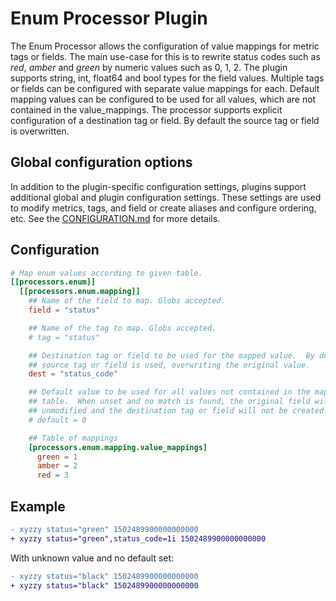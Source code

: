 # Enum Processor Plugin

The Enum Processor allows the configuration of value mappings for metric tags or
fields.  The main use-case for this is to rewrite status codes such as _red_,
_amber_ and _green_ by numeric values such as 0, 1, 2. The plugin supports
string, int, float64 and bool types for the field values. Multiple tags or
fields can be configured with separate value mappings for each. Default mapping
values can be configured to be used for all values, which are not contained in
the value_mappings. The processor supports explicit configuration of a
destination tag or field. By default the source tag or field is overwritten.

## Global configuration options <!-- @/docs/includes/plugin_config.md -->

In addition to the plugin-specific configuration settings, plugins support
additional global and plugin configuration settings. These settings are used to
modify metrics, tags, and field or create aliases and configure ordering, etc.
See the [CONFIGURATION.md][CONFIGURATION.md] for more details.

[CONFIGURATION.md]: ../../../docs/CONFIGURATION.md

## Configuration

```toml @sample.conf
# Map enum values according to given table.
[[processors.enum]]
  [[processors.enum.mapping]]
    ## Name of the field to map. Globs accepted.
    field = "status"

    ## Name of the tag to map. Globs accepted.
    # tag = "status"

    ## Destination tag or field to be used for the mapped value.  By default the
    ## source tag or field is used, overwriting the original value.
    dest = "status_code"

    ## Default value to be used for all values not contained in the mapping
    ## table.  When unset and no match is found, the original field will remain
    ## unmodified and the destination tag or field will not be created.
    # default = 0

    ## Table of mappings
    [processors.enum.mapping.value_mappings]
      green = 1
      amber = 2
      red = 3
```

## Example

```diff
- xyzzy status="green" 1502489900000000000
+ xyzzy status="green",status_code=1i 1502489900000000000
```

With unknown value and no default set:

```diff
- xyzzy status="black" 1502489900000000000
+ xyzzy status="black" 1502489900000000000
```
